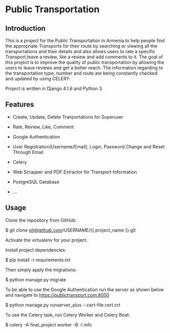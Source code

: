 # Public Transportation 

## Introduction

  This is a project for the Public Transportation in Armenia to help people find the appropriate Transports for their route by searching or viewing all the transportations and their details and also allows users to rate a specific Transport,leave a review, like a review and add comments to it. The goal of this project is to improve the quality of public transportation by allowing the users to leave reviews and get a better reach.
  The information regarding to the transportation type, number and route are being constantly checked and updated by using CELERY.
  
 Project is written in Django 4.1.6 and Python 3.


## Features

* Create, Update, Delete Tranportations for Superuser

* Rate, Review, Like, Comment

* Google Authentication

* User Registration(Username/Email), Login, 
  Password Change and Reset Through Email

* Celery

* Web Scrapper and PDF Extractor for Transport Information

* PostgreSQL Database

* ...


## Usage

Clone the repository from GitHub:

$ git clone git@github.com/USERNAME/{{ project_name }}.git

Activate the virtualenv for your project.

Install project dependencies:

$ pip install -r requirements.txt

Then simply apply the migrations:

$ python manage.py migrate

To be able to use the Google Authentication run the server as shown below and navigate to https://publictransport.com:8000

$ python manage.py runserver_plus --cert-file cert.crt

To use the Celery task, run Celery Worker and Celery Beat:

$ celery -A final_project worker -B -l info






